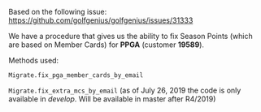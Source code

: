 Based on the following issue: https://github.com/golfgenius/golfgenius/issues/31333

We have a procedure that gives us the ability to fix Season Points (which are based on Member Cards) for **PPGA** (customer **19589**).

Methods used:

`Migrate.fix_pga_member_cards_by_email`

`Migrate.fix_extra_mcs_by_email` (as of July 26, 2019 the code is only available in _develop_. Will be available in master after R4/2019)

